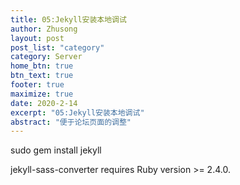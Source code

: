 ```yaml
---
title: 05:Jekyll安装本地调试
author: Zhusong
layout: post
post_list: "category"
category: Server
home_btn: true
btn_text: true
footer: true
maximize: true
date: 2020-2-14
excerpt: "05:Jekyll安装本地调试"
abstract: "便于论坛页面的调整"
---
```

sudo gem install jekyll

jekyll-sass-converter requires Ruby version >= 2.4.0.
 